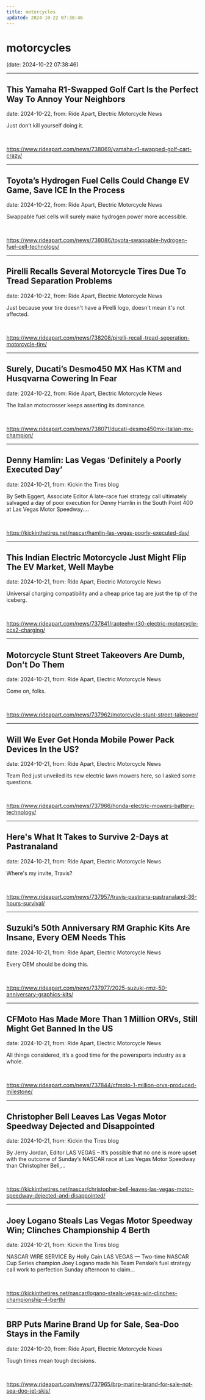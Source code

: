 ```yaml
---
title: motorcycles
updated: 2024-10-22 07:38:46
---
```


# motorcycles

(date: 2024-10-22 07:38:46)

---

## This Yamaha R1-Swapped Golf Cart Is the Perfect Way To Annoy Your Neighbors

date: 2024-10-22, from: Ride Apart, Electric Motorcycle News

Just don’t kill yourself doing it.  

<br> 

<https://www.rideapart.com/news/738069/yamaha-r1-swapped-golf-cart-crazy/>

---

## Toyota’s Hydrogen Fuel Cells Could Change EV Game, Save ICE In the Process

date: 2024-10-22, from: Ride Apart, Electric Motorcycle News

Swappable fuel cells will surely make hydrogen power more accessible.  

<br> 

<https://www.rideapart.com/news/738086/toyota-swappable-hydrogen-fuel-cell-technology/>

---

## Pirelli Recalls Several Motorcycle Tires Due To Tread Separation Problems

date: 2024-10-22, from: Ride Apart, Electric Motorcycle News

Just because your tire doesn't have a Pirelli logo, doesn't mean it's not affected. 

<br> 

<https://www.rideapart.com/news/738208/pirelli-recall-tread-seperation-motorcycle-tire/>

---

## Surely, Ducati’s Desmo450 MX Has KTM and Husqvarna Cowering In Fear

date: 2024-10-22, from: Ride Apart, Electric Motorcycle News

The Italian motocrosser keeps asserting its dominance.  

<br> 

<https://www.rideapart.com/news/738071/ducati-desmo450mx-italian-mx-champion/>

---

## Denny Hamlin: Las Vegas ‘Definitely a Poorly Executed Day’

date: 2024-10-21, from: Kickin the Tires blog

By Seth Eggert, Associate Editor A late-race fuel strategy call ultimately salvaged a day of poor execution for Denny Hamlin in the South Point 400 at Las Vegas Motor Speedway.&#8230;  

<br> 

<https://kickinthetires.net/nascar/hamlin-las-vegas-poorly-executed-day/>

---

## This Indian Electric Motorcycle Just Might Flip The EV Market, Well Maybe

date: 2024-10-21, from: Ride Apart, Electric Motorcycle News

Universal charging compatibility and a cheap price tag are just the tip of the iceberg.  

<br> 

<https://www.rideapart.com/news/737841/rapteehv-t30-electric-motorcycle-ccs2-charging/>

---

## Motorcycle Stunt Street Takeovers Are Dumb, Don't Do Them

date: 2024-10-21, from: Ride Apart, Electric Motorcycle News

Come on, folks.  

<br> 

<https://www.rideapart.com/news/737962/motorcycle-stunt-street-takeover/>

---

## Will We Ever Get Honda Mobile Power Pack Devices In the US?

date: 2024-10-21, from: Ride Apart, Electric Motorcycle News

Team Red just unveiled its new electric lawn mowers here, so I asked some questions. 

<br> 

<https://www.rideapart.com/news/737966/honda-electric-mowers-battery-technology/>

---

## Here's What It Takes to Survive 2-Days at Pastranaland

date: 2024-10-21, from: Ride Apart, Electric Motorcycle News

Where's my invite, Travis? 

<br> 

<https://www.rideapart.com/news/737957/travis-pastrana-pastranaland-36-hours-survival/>

---

## Suzuki’s 50th Anniversary RM Graphic Kits Are Insane, Every OEM Needs This

date: 2024-10-21, from: Ride Apart, Electric Motorcycle News

Every OEM should be doing this. 

<br> 

<https://www.rideapart.com/news/737977/2025-suzuki-rmz-50-anniversary-graphics-kits/>

---

## CFMoto Has Made More Than 1 Million ORVs, Still Might Get Banned In the US

date: 2024-10-21, from: Ride Apart, Electric Motorcycle News

All things considered, it’s a good time for the powersports industry as a whole.  

<br> 

<https://www.rideapart.com/news/737844/cfmoto-1-million-orvs-produced-milestone/>

---

## Christopher Bell Leaves Las Vegas Motor Speedway Dejected and Disappointed

date: 2024-10-21, from: Kickin the Tires blog

By Jerry Jordan, Editor LAS VEGAS – It’s possible that no one is more upset with the outcome of Sunday’s NASCAR race at Las Vegas Motor Speedway than Christopher Bell,&#8230;  

<br> 

<https://kickinthetires.net/nascar/christopher-bell-leaves-las-vegas-motor-speedway-dejected-and-disappointed/>

---

## Joey Logano Steals Las Vegas Motor Speedway Win; Clinches Championship 4 Berth

date: 2024-10-21, from: Kickin the Tires blog

NASCAR WIRE SERVICE By Holly Cain LAS VEGAS &#8212; Two-time NASCAR Cup Series champion Joey Logano made his Team Penske’s fuel strategy call work to perfection Sunday afternoon to claim&#8230;  

<br> 

<https://kickinthetires.net/nascar/logano-steals-vegas-win-clinches-championship-4-berth/>

---

## BRP Puts Marine Brand Up for Sale, Sea-Doo Stays in the Family

date: 2024-10-20, from: Ride Apart, Electric Motorcycle News

Tough times mean tough decisions.  

<br> 

<https://www.rideapart.com/news/737965/brp-marine-brand-for-sale-not-sea-doo-jet-skis/>

